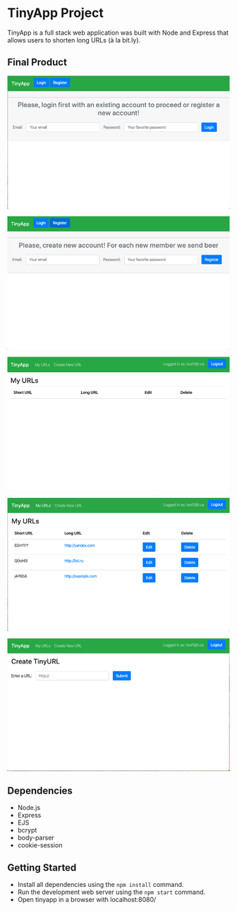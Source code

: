 # TinyApp Project

TinyApp is a full stack web application was built with Node and Express that allows users to shorten long URLs (à la bit.ly).

## Final Product

!["Login page"](/images/login.png)

!["Register new user page"](/images/createaccount.png)

!["My URLs mine page"](/images/myurlempty.png)

!["My URLs mine page with urls"](/images/myurl.png)

!["Create new URL page"](/images/createnewurl.png)


## Dependencies

- Node.js
- Express
- EJS
- bcrypt
- body-parser
- cookie-session

## Getting Started

- Install all dependencies using the `npm install` command.
- Run the development web server using the `npm start` command.
- Open tinyapp in a browser with localhost:8080/